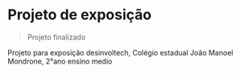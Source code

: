 <h1>Projeto de exposição</h1>

> Projeto finalizado

<p>Projeto para exposição desinvoltech, Colégio estadual João Manoel Mondrone, 2°ano ensino medio</p>
